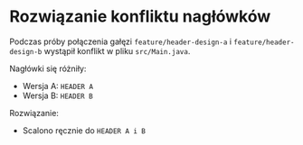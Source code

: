 # Rozwiązanie konfliktu nagłówków

Podczas próby połączenia gałęzi `feature/header-design-a` i `feature/header-design-b` wystąpił konflikt w pliku `src/Main.java`.

Nagłówki się różniły:
- Wersja A: `HEADER A`
- Wersja B: `HEADER B`

Rozwiązanie:
- Scalono ręcznie do `HEADER A i B`
